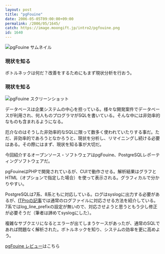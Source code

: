 ```yaml
---
layout: post
title: "pgFouine"
date: 2006-05-05T09:00:00+09:00
permalink: /2006/05/1645/
catch: https://image.moongift.jp/intro2/pgfouine.png
id: 1640
---
```

 ![pgFouine サムネイル](https://image.moongift.jp/intro2/pgfouine.t.png "pgFouine サムネイル")
  

### 現状を知る
  
ボトルネックは何だ？改善をするためにもまず現状分析を行おう。  
<!--more-->  

### 現状を知る
  

![pgFouine スクリーンショット](https://image.moongift.jp/intro2/pgfouine.png "pgFouine スクリーンショット")

  

データベースは企業システムの中心を担っている。様々な開発案件でデータベースが利用され、何人ものプログラマがSQLを書いている。そんな中には非効率的なものも含まれるようになる。

  

厄介なのはそうした非効率的なSQLに限って数多く使われていたりする事だ。ただ、非効率的であろうとなかろうと、現状を分析し、リマイニングし続ける必要はある。その際にはまず、現状を知る事が大切だ。

  

今回紹介するオープンソース・ソフトウェアはpgFouine、PostgreSQLレポーティングソフトウェアだ。

  

pgFouineはPHPで開発されているが、CUIで動作させる。解析結果はグラフとHTML（オプションで指定した場合）を使って表示される。グラフィカルで分かりやすい。

  

PostgreSQLは7系、8系ともに対応している。ログはsyslogに出力する必要があるが、[ITProの記事](http://itpro.nikkeibp.co.jp/article/COLUMN/20060419/235738/)では通常のログファイルに対応させる方法を紹介している。7系ではlog\_line\_prefixの設定が無いので、対応させようと思うともう少し修正が必要そうだ（筆者は諦めてsyslogにした）。

  

複雑なサブクエリになるとエラーが出てしまうケースがあったが、通常のSQLであれば問題なく解析された。ボトルネックを知り、システムの効率を更に高めよう。

  

[pgFouine レビュー](http://oss.moongift.jp/review/i-1649.html)はこちら

